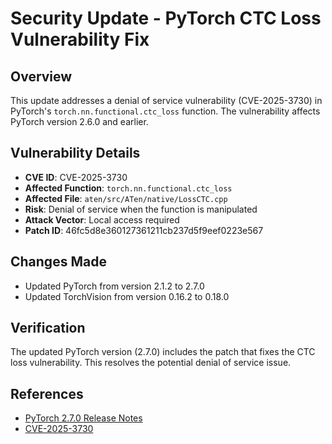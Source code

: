 # Security Update - PyTorch CTC Loss Vulnerability Fix

## Overview
This update addresses a denial of service vulnerability (CVE-2025-3730) in PyTorch's `torch.nn.functional.ctc_loss` function. The vulnerability affects PyTorch version 2.6.0 and earlier.

## Vulnerability Details
- **CVE ID**: CVE-2025-3730
- **Affected Function**: `torch.nn.functional.ctc_loss`
- **Affected File**: `aten/src/ATen/native/LossCTC.cpp`
- **Risk**: Denial of service when the function is manipulated
- **Attack Vector**: Local access required
- **Patch ID**: 46fc5d8e360127361211cb237d5f9eef0223e567

## Changes Made
- Updated PyTorch from version 2.1.2 to 2.7.0
- Updated TorchVision from version 0.16.2 to 0.18.0

## Verification
The updated PyTorch version (2.7.0) includes the patch that fixes the CTC loss vulnerability. This resolves the potential denial of service issue.

## References
- [PyTorch 2.7.0 Release Notes](https://github.com/pytorch/pytorch/releases/tag/v2.7.0)
- [CVE-2025-3730](https://nvd.nist.gov/vuln/detail/CVE-2025-3730)